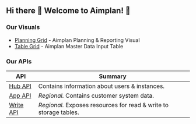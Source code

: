 ## Hi there 👋 Welcome to Aimplan! 🎯

### Our Visuals

* [Planning Grid](https://github.com/aimplan/planning-grid) - Aimplan Planning & Reporting Visual
* [Table Grid](https://github.com/aimplan/table-grid) - Aimplan Master Data Input Table

### Our APIs
| API                                               | Summary                                                           |
|---------------------------------------------------|-------------------------------------------------------------------|
| [Hub API](https://github.com/aimplan/hub-api)     | Contains information about users & instances.                     |
| [App API](https://github.com/aimplan/app-api)     | _Regional._ Contains customer system data.                        | 
| [Write API](https://github.com/aimplan/write-api) | _Regional._ Exposes resources for read & write to storage tables. |
